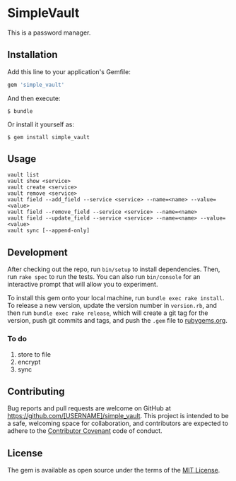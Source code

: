 # SimpleVault

This is a password manager.

## Installation

Add this line to your application's Gemfile:

```ruby
gem 'simple_vault'
```

And then execute:

    $ bundle

Or install it yourself as:

    $ gem install simple_vault

## Usage

```
vault list
vault show <service>
vault create <service>
vault remove <service>
vault field --add_field --service <service> --name=<name> --value=<value>
vault field --remove_field --service <service> --name=<name>
vault field --update_field --service <service> --name=<name> --value=<value>
vault sync [--append-only]
```

## Development

After checking out the repo, run `bin/setup` to install dependencies. Then, run `rake spec` to run the tests. You can also run `bin/console` for an interactive prompt that will allow you to experiment.

To install this gem onto your local machine, run `bundle exec rake install`. To release a new version, update the version number in `version.rb`, and then run `bundle exec rake release`, which will create a git tag for the version, push git commits and tags, and push the `.gem` file to [rubygems.org](https://rubygems.org).

### To do

1. store to file
2. encrypt
3. sync

## Contributing

Bug reports and pull requests are welcome on GitHub at https://github.com/[USERNAME]/simple_vault. This project is intended to be a safe, welcoming space for collaboration, and contributors are expected to adhere to the [Contributor Covenant](contributor-covenant.org) code of conduct.


## License

The gem is available as open source under the terms of the [MIT License](http://opensource.org/licenses/MIT).
